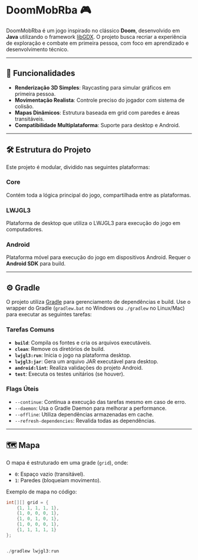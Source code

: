 # DoomMobRba 🎮

DoomMobRba é um jogo inspirado no clássico **Doom**, desenvolvido em **Java** utilizando o framework [libGDX](https://libgdx.com/). O projeto busca recriar a experiência de exploração e combate em primeira pessoa, com foco em aprendizado e desenvolvimento técnico.

---

## 🚀 Funcionalidades

- **Renderização 3D Simples**: Raycasting para simular gráficos em primeira pessoa.
- **Movimentação Realista**: Controle preciso do jogador com sistema de colisão.
- **Mapas Dinâmicos**: Estrutura baseada em grid com paredes e áreas transitáveis.
- **Compatibilidade Multiplataforma**: Suporte para desktop e Android.

---

## 🛠️ Estrutura do Projeto

Este projeto é modular, dividido nas seguintes plataformas:

### **Core**
Contém toda a lógica principal do jogo, compartilhada entre as plataformas.

### **LWJGL3**
Plataforma de desktop que utiliza o LWJGL3 para execução do jogo em computadores.

### **Android**
Plataforma móvel para execução do jogo em dispositivos Android. Requer o **Android SDK** para build.

---

## ⚙️ Gradle

O projeto utiliza [Gradle](https://gradle.org/) para gerenciamento de dependências e build. Use o wrapper do Gradle (`gradlew.bat` no Windows ou `./gradlew` no Linux/Mac) para executar as seguintes tarefas:

### Tarefas Comuns

- **`build`**: Compila os fontes e cria os arquivos executáveis.
- **`clean`**: Remove os diretórios de build.
- **`lwjgl3:run`**: Inicia o jogo na plataforma desktop.
- **`lwjgl3:jar`**: Gera um arquivo JAR executável para desktop.
- **`android:lint`**: Realiza validações do projeto Android.
- **`test`**: Executa os testes unitários (se houver).

### Flags Úteis

- `--continue`: Continua a execução das tarefas mesmo em caso de erro.
- `--daemon`: Usa o Gradle Daemon para melhorar a performance.
- `--offline`: Utiliza dependências armazenadas em cache.
- `--refresh-dependencies`: Revalida todas as dependências.

---

## 🗺️ Mapa

O mapa é estruturado em uma grade (`grid`), onde:

- `0`: Espaço vazio (transitável).
- `1`: Paredes (bloqueiam movimento).

Exemplo de mapa no código:

```java
int[][] grid = {
    {1, 1, 1, 1, 1},
    {1, 0, 0, 0, 1},
    {1, 0, 1, 0, 1},
    {1, 0, 0, 0, 1},
    {1, 1, 1, 1, 1}
};


./gradlew lwjgl3:run
